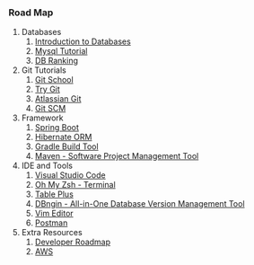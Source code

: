 ### Road Map

1. Databases
   1. [Introduction to Databases
](https://lagunita.stanford.edu/courses/Engineering/db/2014_1/course/)
   1. [Mysql Tutorial](https://dev.mysql.com/doc/refman/8.0/en/tutorial.html)
   2. [DB Ranking](https://db-engines.com/en/ranking)
1. Git Tutorials
   1. [Git School](http://git-school.github.io/visualizing-git/)
   2. [Try Git](https://try.github.io/)
   3. [Atlassian Git](https://www.atlassian.com/git/tutorials)
   4. [Git SCM](https://git-scm.com/docs/gittutorial)
2. Framework
   1. [Spring Boot](https://spring.io/guides/gs/spring-boot/)
   2. [Hibernate ORM](https://hibernate.org/orm/)
   3. [Gradle Build Tool](https://gradle.org/)
   4. [Maven - Software Project Management Tool](https://maven.apache.org/)
3. IDE and Tools
   1. [Visual Studio Code](https://code.visualstudio.com/)
   2. [Oh My Zsh - Terminal](https://ohmyz.sh/)
   3. [Table Plus](https://tableplus.com/)
   4. [DBngin - All-in-One Database Version Management Tool](https://dbngin.com/)
   5. [Vim Editor](https://www.vim.org/)
   6. [Postman](https://www.getpostman.com/)
4. Extra Resources
   1. [Developer Roadmap](https://github.com/kamranahmedse/developer-roadmap)
   2. [AWS](https://aws.amazon.com/)